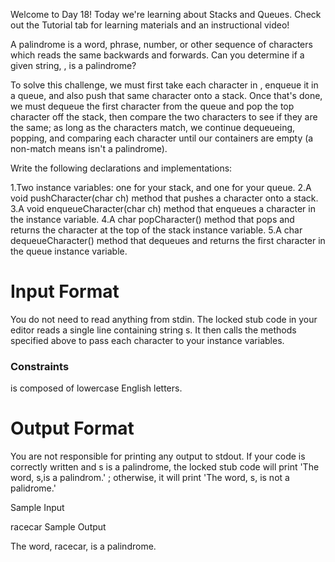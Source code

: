 Welcome to Day 18! Today we're learning about Stacks and Queues. Check out the Tutorial tab for learning materials and an instructional video!

A palindrome is a word, phrase, number, or other sequence of characters which reads the same backwards and forwards. Can you determine if a given string, , is a palindrome?

To solve this challenge, we must first take each character in , enqueue it in a queue, and also push that same character onto a stack. Once that's done, we must dequeue the first character from the queue and pop the top character off the stack, then compare the two characters to see if they are the same; as long as the characters match, we continue dequeueing, popping, and comparing each character until our containers are empty (a non-match means  isn't a palindrome).

Write the following declarations and implementations:

1.Two instance variables: one for your stack, and one for your queue.
2.A void pushCharacter(char ch) method that pushes a character onto a stack.
3.A void enqueueCharacter(char ch) method that enqueues a character in the  instance variable.
4.A char popCharacter() method that pops and returns the character at the top of the stack  instance variable.
5.A char dequeueCharacter() method that dequeues and returns the first character in the queue  instance variable.
# Input Format

You do not need to read anything from stdin. The locked stub code in your editor reads a single line containing string s. It then calls the methods specified above to pass each character to your instance variables.

### Constraints

 is composed of lowercase English letters.
# Output Format

You are not responsible for printing any output to stdout.
If your code is correctly written and s is a palindrome, the locked stub code will print 'The word, s,is a palindrom.' ; otherwise, it will print 'The word, s, is not a palidrome.'

Sample Input

racecar
Sample Output

The word, racecar, is a palindrome.

